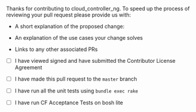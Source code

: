 Thanks for contributing to cloud_controller_ng. To speed up the process of reviewing your pull request please provide us with:

* A short explanation of the proposed change:

* An explanation of the use cases your change solves

* Links to any other associated PRs

* [ ] I have viewed signed and have submitted the Contributor License Agreement

* [ ] I have made this pull request to the `master` branch

* [ ] I have run all the unit tests using `bundle exec rake`

* [ ] I have run CF Acceptance Tests on bosh lite
